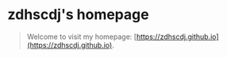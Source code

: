 # zdhscdj's homepage

> Welcome to visit my homepage: [https://zdhscdj.github.io](https://zdhscdj.github.io).

